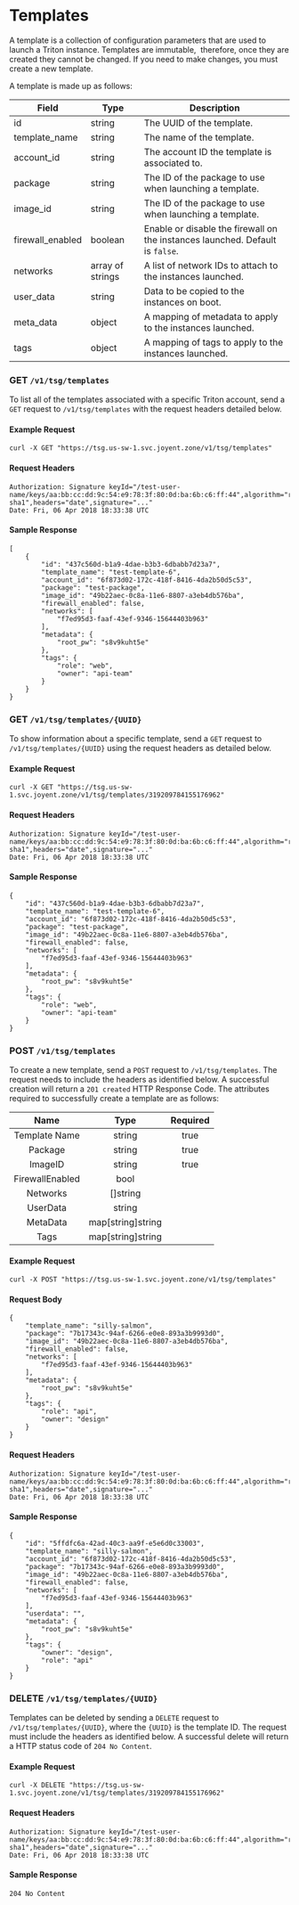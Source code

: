 # Templates 

A template is a collection of configuration parameters that are used to launch a Triton instance. Templates are immutable,  therefore, once they are created they cannot be changed. If you need to make changes, you must create a new template.

A template is made up as follows:

| Field            | Type             | Description                                                                   |
| ---------------- | ---------------- | ----------------------------------------------------------------------------- |
| id               | string           | The UUID of the template.                                                     |
| template_name    | string           | The name of the template.                                                     |
| account_id       | string           | The account ID the template is associated to.                                 |
| package          | string           | The ID of the package to use when launching a template.                       |
| image_id         | string           | The ID of the package to use when launching a template.                       |
| firewall_enabled | boolean          | Enable or disable the firewall on the instances launched. Default is `false`. |
| networks         | array of strings | A list of network IDs to attach to the instances launched.                    |
| user_data        | string           | Data to be copied to the instances on boot.                                   |
| meta_data        | object           | A mapping of metadata to apply to the instances launched.                     |
| tags             | object           | A mapping of tags to apply to the instances launched.                         |

### GET `/v1/tsg/templates`

To list all of the templates associated with a specific Triton account, send a `GET` request to `/v1/tsg/templates` with
the request headers detailed below.

#### Example Request

```
curl -X GET "https://tsg.us-sw-1.svc.joyent.zone/v1/tsg/templates"
```


#### Request Headers 

```
Authorization: Signature keyId="/test-user-name/keys/aa:bb:cc:dd:9c:54:e9:78:3f:80:0d:ba:6b:c6:ff:44",algorithm="rsa-sha1",headers="date",signature="..."
Date: Fri, 06 Apr 2018 18:33:38 UTC
```

#### Sample Response

```
[
    {
        "id": "437c560d-b1a9-4dae-b3b3-6dbabb7d23a7",
        "template_name": "test-template-6",
        "account_id": "6f873d02-172c-418f-8416-4da2b50d5c53",
        "package": "test-package",
        "image_id": "49b22aec-0c8a-11e6-8807-a3eb4db576ba",
        "firewall_enabled": false,
        "networks": [
            "f7ed95d3-faaf-43ef-9346-15644403b963"
        ],
        "metadata": {
    	    "root_pw": "s8v9kuht5e"
    	}, 
        "tags": {
            "role": "web",
            "owner": "api-team"
        }
    }
}
```

### GET `/v1/tsg/templates/{UUID}`

To show information about a specific template, send a `GET` request to `/v1/tsg/templates/{UUID}` 
using the request headers as detailed below.
 

#### Example Request

```
curl -X GET "https://tsg.us-sw-1.svc.joyent.zone/v1/tsg/templates/319209784155176962"
```

#### Request Headers 

```
Authorization: Signature keyId="/test-user-name/keys/aa:bb:cc:dd:9c:54:e9:78:3f:80:0d:ba:6b:c6:ff:44",algorithm="rsa-sha1",headers="date",signature="..."
Date: Fri, 06 Apr 2018 18:33:38 UTC
```

#### Sample Response

```
{
    "id": "437c560d-b1a9-4dae-b3b3-6dbabb7d23a7",
    "template_name": "test-template-6",
    "account_id": "6f873d02-172c-418f-8416-4da2b50d5c53",
    "package": "test-package",
    "image_id": "49b22aec-0c8a-11e6-8807-a3eb4db576ba",
    "firewall_enabled": false,
    "networks": [
        "f7ed95d3-faaf-43ef-9346-15644403b963"
    ],
    "metadata": {
	    "root_pw": "s8v9kuht5e"
	}, 
    "tags": {
        "role": "web",
        "owner": "api-team"
    }
}
```

### POST `/v1/tsg/templates`

To create a new template, send a `POST` request to `/v1/tsg/templates`. The
request needs to include the headers as identified below. A successful creation will return 
a `201 created` HTTP Response Code. The attributes required to successfully create a template are as follows:


 | Name             | Type              | Required  |
 |:----------:      |:-------------:    |:------:   |
 | Template Name    | string            | true      |
 | Package          | string            | true      |
 | ImageID          | string            | true      |
 | FirewallEnabled  | bool              |           |
 | Networks         | []string          |           |
 | UserData         | string            |           |
 | MetaData         | map[string]string |           |
 | Tags             | map[string]string |           |

#### Example Request

```
curl -X POST "https://tsg.us-sw-1.svc.joyent.zone/v1/tsg/templates"
```

#### Request Body

```
{
    "template_name": "silly-salmon",
    "package": "7b17343c-94af-6266-e0e8-893a3b9993d0",
    "image_id": "49b22aec-0c8a-11e6-8807-a3eb4db576ba",
    "firewall_enabled": false,
    "networks": [
        "f7ed95d3-faaf-43ef-9346-15644403b963"
    ],
    "metadata": {
	    "root_pw": "s8v9kuht5e"
	},
    "tags": {
    	"role": "api",
    	"owner": "design"
    }
}
```

#### Request Headers 

```
Authorization: Signature keyId="/test-user-name/keys/aa:bb:cc:dd:9c:54:e9:78:3f:80:0d:ba:6b:c6:ff:44",algorithm="rsa-sha1",headers="date",signature="..."
Date: Fri, 06 Apr 2018 18:33:38 UTC
```

#### Sample Response

```
{
    "id": "5ffdfc6a-42ad-40c3-aa9f-e5e6d0c33003",
    "template_name": "silly-salmon",
    "account_id": "6f873d02-172c-418f-8416-4da2b50d5c53",
    "package": "7b17343c-94af-6266-e0e8-893a3b9993d0",
    "image_id": "49b22aec-0c8a-11e6-8807-a3eb4db576ba",
    "firewall_enabled": false,
    "networks": [
        "f7ed95d3-faaf-43ef-9346-15644403b963"
    ],
    "userdata": "",
    "metadata": {
        "root_pw": "s8v9kuht5e"
    },
    "tags": {
        "owner": "design",
        "role": "api"
    }
}
```

### DELETE `/v1/tsg/templates/{UUID}`

Templates can be deleted by sending a `DELETE` request to `/v1/tsg/templates/{UUID}`, where the `{UUID}` is the template ID. The request must include the headers as identified below. A successful delete will return a HTTP status code of `204 No Content`.
 

#### Example Request

```
curl -X DELETE "https://tsg.us-sw-1.svc.joyent.zone/v1/tsg/templates/319209784155176962"
```

#### Request Headers 

```
Authorization: Signature keyId="/test-user-name/keys/aa:bb:cc:dd:9c:54:e9:78:3f:80:0d:ba:6b:c6:ff:44",algorithm="rsa-sha1",headers="date",signature="..."
Date: Fri, 06 Apr 2018 18:33:38 UTC
```

#### Sample Response

```
204 No Content
```
